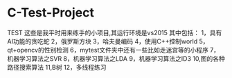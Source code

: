 # C-Test-Project
TEST
这些是我平时用来练手的小项目,其运行环境是vs2015 其中包括： 1，具有AI功能的贪吃蛇 2，俄罗斯方块 3，哈夫曼编码 4，使用C++控制world 5，qt+opencv的性别检测 6，mytest文件夹中还有一些比如走迷宫等的小程序 7，机器学习算法之SVR 8，机器学习算法之LDA 9，机器学习算法之ID3 10,图的各种路径搜索算法 11,B树 12，多线程练习
